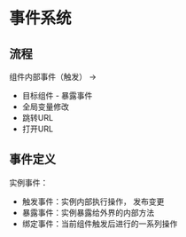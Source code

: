 # 事件系统

## 流程
组件内部事件（触发） ->
 * 目标组件 - 暴露事件
 * 全局变量修改
 * 跳转URL
 * 打开URL

## 事件定义
实例事件：
 - 触发事件：实例内部执行操作， 发布变更
 - 暴露事件：实例暴露给外界的内部方法
 - 绑定事件：当前组件触发后进行的一系列操作
